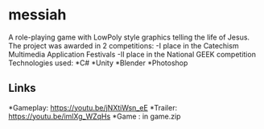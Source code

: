 # messiah

A role-playing game with LowPoly style graphics telling the life of Jesus. 
The project was awarded in 2 competitions: 
-I place in the Catechism Multimedia Application Festivals
-II place in the National GEEK competition
Technologies used:
*C#
*Unity
*Blender
*Photoshop

## Links
*Gameplay: https://youtu.be/jNXtiWsn_eE
*Trailer: https://youtu.be/imlXg_WZqHs
*Game : in game.zip

